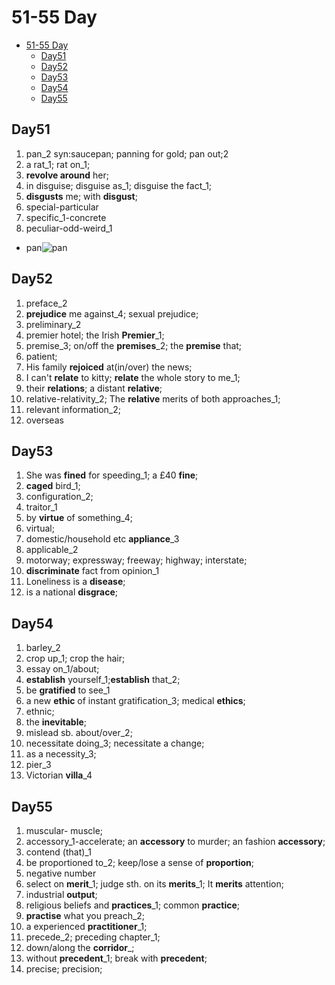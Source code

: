 # 51-55 Day

- [51-55 Day](#51-55-day)
  - [Day51](#day51)
  - [Day52](#day52)
  - [Day53](#day53)
  - [Day54](#day54)
  - [Day55](#day55)

## Day51

1. pan_2 syn:saucepan; panning for gold; pan out;2
2. a rat_1; rat on_1;
3. **revolve around** her;
4. in disguise; disguise as_1; disguise the fact_1;
5. **disgusts** me; with **disgust**;
6. special-particular
7. specific_1-concrete
8. peculiar-odd-weird_1

- pan![pan](https://www.ikea.com/om/en/images/products/kavalkad-frying-pan-black__0811388_pe771635_s5.jpg)

## Day52

1. preface_2
2. **prejudice** me against_4; sexual prejudice;
3. preliminary_2
4. premier hotel; the Irish **Premier**_1;
5. premise_3; on/off the **premises**_2; the **premise** that;
6. patient;
7. His family **rejoiced** at(in/over) the news;
8. I can't **relate** to kitty; **relate** the  whole story to me_1;
9. their **relations**; a distant **relative**;
10. relative-relativity_2; The **relative** merits of both approaches_1;
11. relevant information_2;
12. overseas

## Day53

1. She was **fined** for speeding_1; a £40 **fine**;
2. **caged** bird_1;
3. configuration_2;
4. traitor_1
5. by **virtue** of something_4;
6. virtual;
7. domestic/household etc **appliance**_3
8. applicable_2
9. motorway; expressway; freeway; highway; interstate;
10. **discriminate** fact from opinion_1
11. Loneliness is a **disease**;
12. is a national **disgrace**;

## Day54

1. barley_2
2. crop up_1; crop the hair;
3. essay on_1/about;
4. **establish** yourself_1;**establish** that_2;
5. be **gratified** to see_1
6. a new **ethic** of instant gratification_3; medical **ethics**;
7. ethnic;
8. the **inevitable**;
9. mislead sb. about/over_2;
10. necessitate doing_3; necessitate a change;
11. as a necessity_3;
12. pier_3
13. Victorian **villa**_4

## Day55

1. muscular- muscle;
2. accessory_1-accelerate; an **accessory** to murder; an fashion **accessory**;
3. contend (that)_1
4. be proportioned to_2; keep/lose a sense of **proportion**;
5. negative number
6. select on **merit**_1; judge sth. on its **merits**_1; It **merits** attention;
7. industrial **output**;
8. religious beliefs and **practices**_1; common **practice**;
9. **practise** what you preach_2;
10. a experienced **practitioner**_1;
11. precede_2; preceding chapter_1;
12. down/along the **corridor**_;
13. without **precedent**_1; break with **precedent**;
14. precise; precision;
